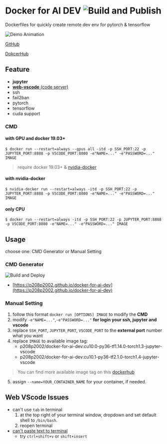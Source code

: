 # Docker for AI DEV ![Build and Publish](https://github.com/p208p2002/docker-for-ai-dev/workflows/Build%20and%20Publish/badge.svg)

Dockerfiles for quickly create remote dev env for pytorch & tensorflow

![Demo Animation](../assets/demo.gif?raw=true)

[GitHub](https://github.com/p208p2002/docker-for-ai-dev)

[DokcerHub](https://hub.docker.com/r/p208p2002/docker-for-ai-dev)

## Feature
- **jupyter**
- [**web-vscode** (code server)](https://github.com/cdr/code-server)
- ssh
- fail2ban
- pytorch
- tensorflow
- cuda support

### CMD

#### with GPU and docker 19.03+
```
$ docker run --restart=always --gpus all -itd -p SSH_PORT:22 -p JUPYTER_PORT:8888 -p VSCODE_PORT:8080 -e"NAME=..." -e"PASSWORD=..." IMAGE
```
> require docker 19.03+ & [nvidia-docker](https://github.com/NVIDIA/nvidia-docker)

#### with nvidia-docker
```
$ nvidia-docker run --restart=always -itd -p SSH_PORT:22 -p JUPYTER_PORT:8888 -p VSCODE_PORT:8080 -e"NAME=..." -e"PASSWORD=..." IMAGE
```

#### only CPU
```
$ docker run --restart=always -itd -p SSH_PORT:22 -p JUPYTER_PORT:8888 -p VSCODE_PORT:8080 -e"NAME=..." -e"PASSWORD=..." IMAGE
```

## Usage
choose one: CMD Generator or Manual Setting

### CMD Generator 
![Build and Deploy](https://github.com/p208p2002/docker-for-ai-dev/workflows/Build%20and%20Deploy/badge.svg?branch=site-src)
- [https://p208p2002.github.io/docker-for-ai-dev](https://p208p2002.github.io/docker-for-ai-dev)

### Manual Setting
1. follow this format `docker run [OPTIONS] IMAGE` to modify the **CMD**
2.  modify `-e"NAME=..."`,`-e"PASSWORD=..."` **for login your ssh, jupyter and vscode**
3. replace `SSH_PORT`, `JUPYTER_PORT`, `VSCODE_PORT` to the **external port** number what you want
4. replace `IMAGE` to available image tag:
    - p208p2002/docker-for-ai-dev:cu10.0-py36-tf1.14.0-torch1.3-jupyter-vscode
    - p208p2002/docker-for-ai-dev:cu10.1-py36-tf2.1.0-torch1.4-jupyter-vscode
> You can find more available image tag on this [dockerhub](https://hub.docker.com/r/p208p2002/docker-for-ai-dev/tags)
5. assign `--name=YOUR_CONTAINER_NAME` for your container, if needed.

## Web VScode Issues
- can't use `tab` in terminal
    1. at the top right of your terminal window, dropdown and set default shell to `/bin/bash`.
    2. reopen terminal
- [can't paste text to terminal](https://github.com/cdr/code-server/issues/1106)
    - try `ctrl+shift+v` or `shift+insert`
